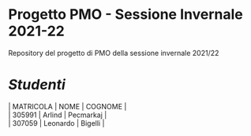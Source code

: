 # Progetto PMO - Sessione Invernale 2021-22
Repository del progetto di PMO della sessione invernale 2021/22
<br>
# *Studenti*
| MATRICOLA | NOME | COGNOME |
<br>
| 305991 | Arlind | Pecmarkaj |
<br>
| 307059 | Leonardo | Bigelli |
